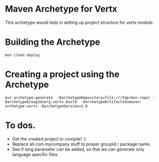Maven Archetype for Vertx 
=========================

This archetype would help in setting up project structure for vertx module.


# Building the Archetype

  `mvn clean deploy`

# Creating a project using the Archetype

  `mvn archetype:generate  -DarchetypeRepository=file:///tmp/mvn-repo/ -DarchetypeGroupId=org.vertx.build  -DarchetypeArtifactId=maven-archetype-vertx -DarchetypeVersion=2.0`

# To dos.

 * Get the created project to compile! :)
 * Replace all com.mycompany stuff to proper groupId / package name.
 * See if lang parameter can be added, so that we can generate only language specific files.

